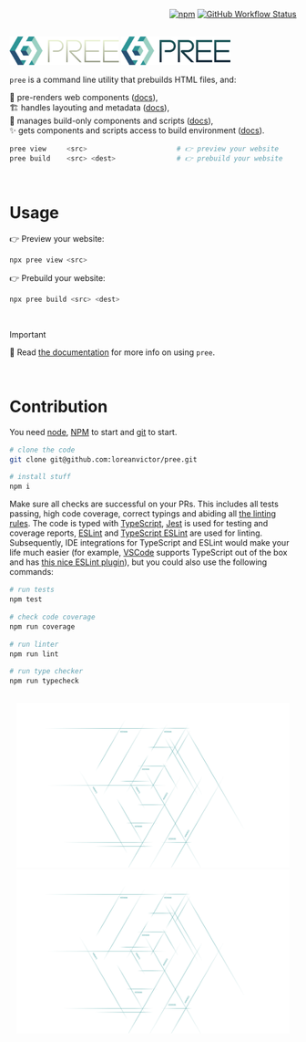
<div align="right">

[![npm](https://img.shields.io/npm/v/pree?color=black&label=&style=flat-square)](https://www.npmjs.com/package/pree)
[![GitHub Workflow Status](https://img.shields.io/github/actions/workflow/status/loreanvictor/pree/coverage.yml?label=&style=flat-square)](https://github.com/loreanvictor/pree/actions/workflows/coverage.yml)

</div>

<br>

<img src="./docs/images/logo-dark.svg#gh-dark-mode-only" width="192px"/>
<img src="./docs/images/logo-light.svg#gh-light-mode-only" width="192px"/>

<br>

`pree` is a command line utility that prebuilds HTML files, and:

🧬 pre-renders web components ([docs](https://loreanvictor.github.com/pree/usage/)), \
🏗️ handles layouting and metadata ([docs](https://loreanvictor.github.com/pree/usage/meta-layout)), \
👻 manages build-only components and scripts ([docs](https://loreanvictor.github.com/pree/usage/build-only-scripts)), \
✨ gets components and scripts access to build environment ([docs](https://loreanvictor.github.com/pree/build-env)).

```bash
pree view     <src>                      # 👉 preview your website
pree build    <src> <dest>               # 👉 prebuild your website
```

<br>

# Usage

👉 Preview your website:

```bash
npx pree view <src>
```

👉 Prebuild your website:

```bash
npx pree build <src> <dest>
```

<br>

> [!IMPORTANT]
> 📖 Read [the documentation](https://loreanvictor.github.io/pree) for more info on using `pree`.

<br>

# Contribution

You need [node](https://nodejs.org/en/), [NPM](https://www.npmjs.com) to start and [git](https://git-scm.com) to start.

```bash
# clone the code
git clone git@github.com:loreanvictor/pree.git
```
```bash
# install stuff
npm i
```

Make sure all checks are successful on your PRs. This includes all tests passing, high code coverage, correct typings and abiding all [the linting rules](https://github.com/loreanvictor/pree/blob/main/.eslintrc). The code is typed with [TypeScript](https://www.typescriptlang.org), [Jest](https://jestjs.io) is used for testing and coverage reports, [ESLint](https://eslint.org) and [TypeScript ESLint](https://typescript-eslint.io) are used for linting. Subsequently, IDE integrations for TypeScript and ESLint would make your life much easier (for example, [VSCode](https://code.visualstudio.com) supports TypeScript out of the box and has [this nice ESLint plugin](https://marketplace.visualstudio.com/items?itemName=dbaeumer.vscode-eslint)), but you could also use the following commands:

```bash
# run tests
npm test
```
```bash
# check code coverage
npm run coverage
```
```bash
# run linter
npm run lint
```
```bash
# run type checker
npm run typecheck
```

<br>

<div align="center">
  <img src="docs/images/watermark-light.svg#gh-light-mode-only" width="480px"/>
  <img src="docs/images/watermark-dark.svg#gh-dark-mode-only" width="480px" />
</div>
